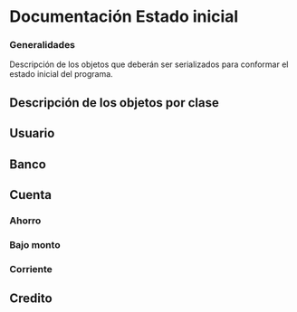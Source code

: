 # Documentación Estado inicial

### Generalidades

Descripción de los objetos que deberán ser serializados para conformar el estado inicial del programa.

## Descripción de los objetos por clase

## Usuario

## Banco

## Cuenta

### Ahorro

### Bajo monto

### Corriente

## Credito



